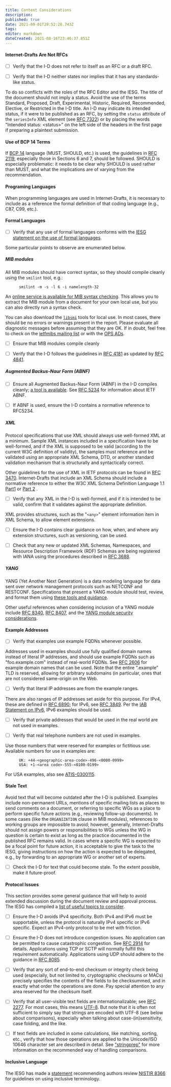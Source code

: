 ```yaml
---
title: Content Considerations
description: 
published: true
date: 2021-09-01T20:52:28.743Z
tags: 
editor: markdown
dateCreated: 2021-08-16T23:46:37.851Z
---
```


#### Internet-Drafts Are Not RFCs

* [ ] Verify that the I-D does not refer to itself as an RFC or a draft RFC.

* [ ] Verify that the I-D neither states nor implies that it has any standards-like status.

To do so conflicts with the roles of the RFC Editor and the IESG. The title of the document should not imply a status. Avoid the use of the terms Standard, Proposed, Draft, Experimental, Historic, Required, Recommended, Elective, or Restricted in the I-D title. An I-D may indicate its intended status, if it were to be published as an RFC, by setting the `status` attribute of the `seriesInfo` XML element (see [RFC 7322](https://rfc-editor.org/info/rfc7322)) or by placing the words "Intended status: \<status\>" on the left side of the headers in the first page if preparing a plaintext submission.

#### Use of BCP 14 Terms

If [BCP 14](https://www.rfc-editor.org/info/bcp14) language (MUST, SHOULD, etc.) is used, the guidelines in [RFC 2119](https://rfc-editor.org/info/rfc2119), especially those in Sections 6 and 7, should be followed. SHOULD is especially problematic: it needs to be clear why SHOULD is used rather than MUST, and what the implications are of varying from the recommendation.

#### Programing Languages

When programming languages are used in Internet-Drafts, it is necessary to include as a reference the formal definition of that coding language (e.g., C87, C99, etc.).

#### Formal Languages

* [ ] Verify that any use of formal languages conforms with the [IESG statement on the use of formal languages](https://www.ietf.org/about/groups/iesg/statements/formal-languages-use/).

Some particular points to observe are enumerated below.

##### MIB modules

All MIB modules should have correct syntax, so they should compile cleanly using the `smilint` tool, e.g.:

          smilint -m -s -l 6 -i namelength-32

An [online service is available for MIB syntax checking](https://www.ibr.cs.tu-bs.de/projects/libsmi/tools/). This allows you to extract the MIB module from a document for your own local use, but you can also directly run a syntax check.

You can also download the [`libsmi`](https://www.ibr.cs.tu-bs.de/projects/libsmi/tools/) tools for local use. In most cases, there should be no errors or warnings present in the report. Please evaluate all diagnostic messages before assuming that they are OK. If in doubt, feel free to check on the [ietfmibs mailing list](https://www.ietf.org/mailman/listinfo/IETFMIBS) or with the [OPS ADs](mailto:ops-ads@ietf.org).

* [ ] Ensure that MIB modules compile cleanly

* [ ] Verify that the I-D follows the guidelines in [RFC 4181](https://rfc-editor.org/info/rfc4181) as updated by [RFC 4841](https://www.rfc-editor.org/info/rfc4841).

##### Augmented Backus-Naur Form (ABNF)

* [ ] Ensure all Augmented Backus-Naur Form (ABNF) in the I-D compiles cleanly; [a tool is available](https://tools.ietf.org/tools/bap/). See [RFC 5234](https://rfc-editor.org/info/rfc5234) for information about IETF ABNF.

* [ ] If ABNF is used, ensure the I-D contains a normative reference to RFC5234.


##### XML

Protocol specifications that use XML should always use well-formed XML at a minimum. Sample XML instances included in a specification have to be well-formed, and if the XML is supposed to be valid (according to the current W3C definition of validity), the samples must reference and be validated using an appropriate XML Schema, DTD, or another standard validation mechanism that is structurally and syntactically correct.

Other guidelines for the use of XML in IETF protocols can be found in [RFC 3470](https://rfc-editor.org/info/rfc3470).  Internet-Drafts that include an XML Schema should include a normative reference to either the W3C XML Schema Definition Language 1.1 [Part1](https://www.w3.org/TR/xmlschema11-1/) or [Part 2](https://www.w3.org/TR/xmlschema11-2/) .

* [ ] Verify that any XML in the I-D is well-formed, and if it is intended to be valid, confirm that it validates against the appropriate definition.

XML provides structures, such as the "`<any>`" element information item in XML Schema, to allow element extensions.

* [ ] Ensure the I-D contains clear guidance on how, when, and where any extension structures, such as versioning, can be used.

* [ ] Check that any new or updated XML Schemas, Namespaces, and Resource Description Framework (RDF) Schemas are being registered with IANA using the procedures described in [RFC 3688](https://rfc-editor.org/info/rfc3688).

##### YANG

YANG (Yet Another Next Generation) is a data modeling language for data sent over network management protocols such as NETCONF and RESTCONF. Specifications that present a YANG module should test, review, and format them using [these tools and guidance](https://trac.ietf.org/trac/ops/wiki/yang-review-tools).

Other useful references when considering inclusion of a YANG module include [RFC 8340](https://rfc-editor.org/info/rfc8340), [RFC 8407](https://rfc-editor.org/info/rfc8407), and the [YANG module security considerations](https://trac.ietf.org/trac/ops/wiki/yang-security-guidelines).

#### Example Addresses

* [ ] Verify that examples use example FQDNs whenever possible.

Addresses used in examples should use fully qualified domain names instead of literal IP addresses, and should use example FQDNs such as "foo.example.com" instead of real-world FQDNs. See [RFC 2606](https://rfc-editor.org/info/rfc2606) for example domain names that can be used. Note that the entire “.example” TLD is reserved, allowing for arbitrary subdomains (in particular, ones that are not considered same-origin on the Web.

* [ ] Verify that literal IP addresses are from the example ranges.

There are also ranges of IP addresses set aside for this purpose. For IPv4, these are defined in [RFC 6890](https://rfc-editor.org/info/rfc6890); for IPv6, see [RFC 3849](https://rfc-editor.org/info/rfc3849). Per the [IAB Statement on IPv6](https://www.iab.org/2016/11/07/iab-statement-on-ipv6), IPv6 examples should be used.

* [ ] Verify that private addresses that would be used in the real world are not used in examples.

* [ ] Verify that real telephone numbers are not used in examples.

Use those numbers that were reserved for examples or fictitious use. Available numbers for use in examples are:

          UK: +44-<geographic-area-code>-496-<0000-0999>
          USA: +1-<area code>-555-<0100-0199> 

For USA examples, also see [ATIS-0300115](https://www.nationalnanpa.com/pdf/NRUF/ATIS-0300115.pdf).

#### Stale Text

Avoid text that will become outdated after the I-D is published. Examples include non-permanent URLs, mentions of specific mailing lists as places to send comments on a document, or referring to specific WGs as a place to perform specific future actions (e.g., reviewing follow-up documents). In some cases (like the `ORGANIZATION` clause in MIB modules), references to working groups are impossible to avoid; however, generally, Internet-Drafts should not assign powers or responsibilities to WGs unless the WG in question is certain to exist as long as the practice documented in the published RFC remains valid. In cases where a specific WG is expected to be a focal point for future action, it is acceptable to give the task to the IESG, giving instructions on how the action is expected to be delegated, e.g., by forwarding to an appropriate WG or another set of experts.

* [ ] Check the I-D for text that could become stale. To the extent possible, make it future-proof.

#### Protocol Issues

This section provides some general guidance that will help to avoid extended discussion during the document review and approval process. The IESG has compiled a [list of useful topics to consider](https://trac.ietf.org/trac/iesg/wiki/ExpertTopics).

* [ ] Ensure the I-D avoids IPv4 specificity. Both IPv4 and IPv6 must be supportable, unless the protocol is naturally IPv4 specific or IPv6 specific. Expect an IPv4-only protocol to be met with friction.

* [ ] Ensure the I-D does not introduce congestion issues. No application can be permitted to cause catastrophic congestion. See [RFC 2914](https://rfc-editor.org/info/rfc2914) for details. Applications using TCP or SCTP will normally fulfill this requirement automatically. Applications using UDP should adhere to the guidance in [RFC 8085](https://rfc-editor.org/info/rfc8085).

* [ ] Verify that any sort of end-to-end checksum or integrity check being used (especially, but not limited to, cryptographic checksums or MACs) precisely specifies the contents of the fields to be checksummed, and in exactly what order the operations are done. Pay special attention to any area reserved for the checksum itself.

* [ ] Verify that all user-visible text fields are internationalizable; see [RFC 2277](https://rfc-editor.org/info/rfc2277). For most cases, this means [UTF-8](https://rfc-editor.org/info/rfc3629). But note that it is often not sufficient to simply say that strings are encoded with UTF-8 (see below about comparisons), especially when talking about case-(in)sensitivity, case folding, and the like.

* [ ] If text fields are included in some calculations, like matching, sorting, etc., verify that how those operations are applied to the Unicode/ISO 10646 character set are described in detail. See ["stringprep"](https://rfc-editor.org/info/rfc8264) for more information on the recommended way of handling comparisons.

#### Inclusive Language

The IESG has made a [statement](https://www.ietf.org/about/groups/iesg/statements/on-inclusive-language/) recommending authors review [NISTIR 8366](https://doi.org/10.6028/NIST.IR.8366) for guidelines on using inclusive terminology.